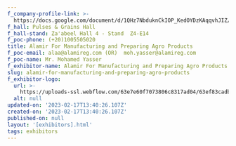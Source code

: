 ```yaml
---
f_company-profile-link: >-
  https://docs.google.com/document/d/1QHz7NbduknCkIOP_KedOYDzKAqqvhJIZ/edit?usp=share_link&ouid=111844397792848099856&rtpof=true&sd=true
f_hall: Pulses & Grains Hall
f_hall-stand: Za'abeel Hall 4 - Stand  Z4-E14
f_poc-phone: (+20)1005505020
title: Alamir For Manufacturing and Preparing Agro Products
f_poc-email: alaa@alamireg.com (OR)  moh.yasser@alamireg.com
f_poc-name: Mr. Mohamed Yasser
f_exhibitor-name: Alamir For Manufacturing and Preparing Agro Products
slug: alamir-for-manufacturing-and-preparing-agro-products
f_exhibitor-logo:
  url: >-
    https://uploads-ssl.webflow.com/63e7e60f7073806c8317ad04/63ef83cadb21be2f51f264ab_MGVlYQ.jpeg
  alt: null
updated-on: '2023-02-17T13:40:26.107Z'
created-on: '2023-02-17T13:40:26.107Z'
published-on: null
layout: '[exhibitors].html'
tags: exhibitors
---
```



